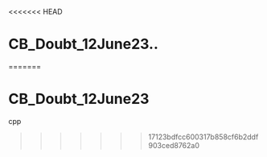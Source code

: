 <<<<<<< HEAD
# CB_Doubt_12June23..
=======
# CB_Doubt_12June23

cpp
>>>>>>> 17123bdfcc600317b858cf6b2ddf903ced8762a0
